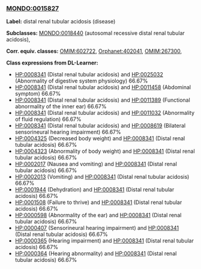 
### [MONDO:0015827](http://purl.obolibrary.org/obo/MONDO_0015827)
**Label:** distal renal tubular acidosis (disease)

**Subclasses:** [MONDO:0018440](http://purl.obolibrary.org/obo/MONDO_0018440) (autosomal recessive distal renal tubular acidosis), 

**Corr. equiv. classes:** [OMIM:602722](http://purl.obolibrary.org/obo/OMIM_602722), [Orphanet:402041](http://www.orpha.net/ORDO/Orphanet_402041), [OMIM:267300](http://purl.obolibrary.org/obo/OMIM_267300), 

**Class expressions from DL-Learner:**

- [HP:0008341](http://purl.obolibrary.org/obo/HP_0008341) (Distal renal tubular acidosis) and [HP:0025032](http://purl.obolibrary.org/obo/HP_0025032) (Abnormality of digestive system physiology) 66.67%
- [HP:0008341](http://purl.obolibrary.org/obo/HP_0008341) (Distal renal tubular acidosis) and [HP:0011458](http://purl.obolibrary.org/obo/HP_0011458) (Abdominal symptom) 66.67%
- [HP:0008341](http://purl.obolibrary.org/obo/HP_0008341) (Distal renal tubular acidosis) and [HP:0011389](http://purl.obolibrary.org/obo/HP_0011389) (Functional abnormality of the inner ear) 66.67%
- [HP:0008341](http://purl.obolibrary.org/obo/HP_0008341) (Distal renal tubular acidosis) and [HP:0011032](http://purl.obolibrary.org/obo/HP_0011032) (Abnormality of fluid regulation) 66.67%
- [HP:0008341](http://purl.obolibrary.org/obo/HP_0008341) (Distal renal tubular acidosis) and [HP:0008619](http://purl.obolibrary.org/obo/HP_0008619) (Bilateral sensorineural hearing impairment) 66.67%
- [HP:0004325](http://purl.obolibrary.org/obo/HP_0004325) (Decreased body weight) and [HP:0008341](http://purl.obolibrary.org/obo/HP_0008341) (Distal renal tubular acidosis) 66.67%
- [HP:0004323](http://purl.obolibrary.org/obo/HP_0004323) (Abnormality of body weight) and [HP:0008341](http://purl.obolibrary.org/obo/HP_0008341) (Distal renal tubular acidosis) 66.67%
- [HP:0002017](http://purl.obolibrary.org/obo/HP_0002017) (Nausea and vomiting) and [HP:0008341](http://purl.obolibrary.org/obo/HP_0008341) (Distal renal tubular acidosis) 66.67%
- [HP:0002013](http://purl.obolibrary.org/obo/HP_0002013) (Vomiting) and [HP:0008341](http://purl.obolibrary.org/obo/HP_0008341) (Distal renal tubular acidosis) 66.67%
- [HP:0001944](http://purl.obolibrary.org/obo/HP_0001944) (Dehydration) and [HP:0008341](http://purl.obolibrary.org/obo/HP_0008341) (Distal renal tubular acidosis) 66.67%
- [HP:0001508](http://purl.obolibrary.org/obo/HP_0001508) (Failure to thrive) and [HP:0008341](http://purl.obolibrary.org/obo/HP_0008341) (Distal renal tubular acidosis) 66.67%
- [HP:0000598](http://purl.obolibrary.org/obo/HP_0000598) (Abnormality of the ear) and [HP:0008341](http://purl.obolibrary.org/obo/HP_0008341) (Distal renal tubular acidosis) 66.67%
- [HP:0000407](http://purl.obolibrary.org/obo/HP_0000407) (Sensorineural hearing impairment) and [HP:0008341](http://purl.obolibrary.org/obo/HP_0008341) (Distal renal tubular acidosis) 66.67%
- [HP:0000365](http://purl.obolibrary.org/obo/HP_0000365) (Hearing impairment) and [HP:0008341](http://purl.obolibrary.org/obo/HP_0008341) (Distal renal tubular acidosis) 66.67%
- [HP:0000364](http://purl.obolibrary.org/obo/HP_0000364) (Hearing abnormality) and [HP:0008341](http://purl.obolibrary.org/obo/HP_0008341) (Distal renal tubular acidosis) 66.67%


